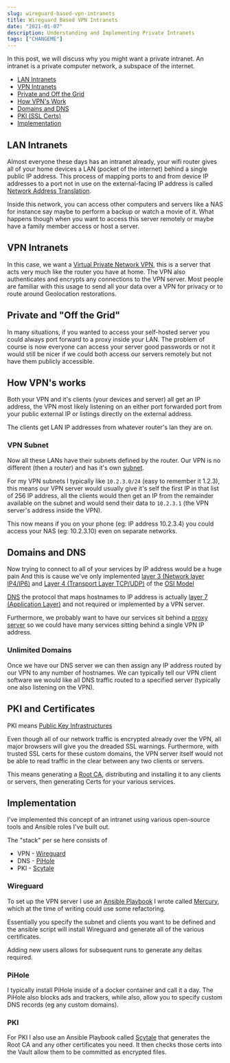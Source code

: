 ```yaml
---
slug: wireguard-based-vpn-intranets
title: Wireguard Based VPN Intranets
date: "2021-01-07"
description: Understanding and Implementing Private Intranets
tags: ["CHANGEME"]
---
```


In this post, we will discuss why you might want a private intranet. An intranet
is a private computer network, a subspace of the internet.

- [LAN Intranets](#lan-intranets)
- [VPN Intranets](#vpn-intranets)
- [Private and Off the Grid](#private-and-off-the-grid)
- [How VPN's Work](#how-vpns-works)
- [Domains and DNS](#domains-and-dns)
- [PKI (SSL Certs)](#pki-and-certificates)
- [Implementation](#implementation)

## LAN Intranets

Almost everyone these days has an intranet already, your wifi router gives all of your home
devices a LAN (pocket of the internet) behind a single public IP address. This process of mapping ports to and from
device IP addresses to a port not in use on the external-facing IP address is called [Network Address Translation](https://en.wikipedia.org/wiki/Network_address_translation).

Inside this network, you can access other computers and servers like a NAS for instance say maybe to perform a backup
or watch a movie of it. What happens though when you want to access this server remotely or maybe have a family
member access or host a server.

## VPN Intranets

In this case, we want a [Virtual Private Network VPN](https://en.wikipedia.org/wiki/Virtual_private_network),
this is a server that acts very much like the router you have at home. The VPN also authenticates and encrypts any
connections to the VPN server. Most people are familiar with this usage
to send all your data over a VPN for privacy or to route around Geolocation restorations.

## Private and "Off the Grid"

In many situations, if you wanted to access your self-hosted server you could always port forward to a proxy inside your LAN.
The problem of course is now everyone can access your server good passwords or not it would still be nicer if
we could both access our servers remotely but not have them publicly accessible.

## How VPN's works

Both your VPN and it's clients (your devices and server) all get an IP address, the VPN most likely listening on an
either port forwarded port from your public external IP or listings directly on the external address.

The clients get LAN IP addresses from whatever router's lan they are on.

### VPN Subnet

Now all these LANs have their subnets defined by the router. Our VPN is no different (then a router) and has it's
own [subnet](https://en.wikipedia.org/wiki/Subnetwork).

For my VPN subnets I typically like `10.2.3.0/24` (easy to remember it 1.2.3), this means our VPN server would usually
give it's self the first IP in that list of 256 IP address, all the clients would then get an IP from the remainder available
on the subnet and would send their data to `10.2.3.1` (the VPN server's address inside the VPN).

This now means if you on your phone (eg: IP address 10.2.3.4) you could access your NAS (eg: 10.2.3.10) even on separate
networks.

## Domains and DNS

Now trying to connect to all of your services by IP address would be a huge pain And this is cause we've only implemented
[layer 3 (Network layer IP4/IP6)](https://en.wikipedia.org/wiki/Network_layer) and [Layer 4 (Transport Layer TCP/UDP)](https://en.wikipedia.org/wiki/Transport_layer) of the [OSI Model](https://en.wikipedia.org/wiki/OSI_model)

[DNS](https://en.wikipedia.org/wiki/Domain_Name_System) the protocol that maps hostnames to IP address is actually [layer 7 (Application Layer)](https://en.wikipedia.org/wiki/Application_layer)
and not required or implemented by a VPN server.

Furthermore, we probably want to have our services sit behind a [proxy server](https://en.wikipedia.org/wiki/Proxy_server)
so we could have many services sitting behind a single VPN IP address.

### Unlimited Domains

Once we have our DNS server we can then assign any IP address routed by our VPN to any number of hostnames. We can typically
tell our VPN client software we would like all DNS traffic routed to a specified server (typically one also listening on the VPN).

## PKI and Certificates

PKI means [Public Key Infrastructures](https://en.wikipedia.org/wiki/Public_key_infrastructure)

Even though all of our network traffic is encrypted already over the VPN, all major browsers will give you the dreaded
SSL warnings. Furthermore, with trusted SSL certs for these custom domains, the VPN server itself would not be able
to read traffic in the clear between any two clients or servers.

This means generating a [Root CA](https://en.wikipedia.org/wiki/Root_certificate), distributing and installing it to any clients or servers, then generating Certs for
your various services.

## Implementation

I've implemented this concept of an intranet using various open-source tools and Ansible roles I've built out.

The "stack" per se here consists of

- VPN - [Wireguard](https://www.wireguard.com/)
- DNS - [PiHole](https://pi-hole.net/)
- PKI - [Scytale](https://github.com/ncrmro/scytale)

### Wireguard

To set up the VPN server I use an [Ansible Playbook](https://docs.ansible.com/ansible/latest/user_guide/playbooks.html)
I wrote called [Mercury](https://github.com/ncrmro/mercury), which at the time of writing could use some refactoring.

Essentially you specify the subnet and clients you want to be defined and the ansible script will install Wireguard and generate
all of the various certificates.

Adding new users allows for subsequent runs to generate any deltas required.

### PiHole

I typically install PiHole inside of a docker container and call it a day. The PiHole also blocks ads and trackers, while
also, allow you to specify custom DNS records (eg any custom domains).

### PKI

For PKI I also use an Ansible Playbook called [Scytale](https://github.com/ncrmro/scytale) that generates the Root CA
and any other certificates you need. It then checks those certs into the Vault allow them to be committed as encrypted files.
